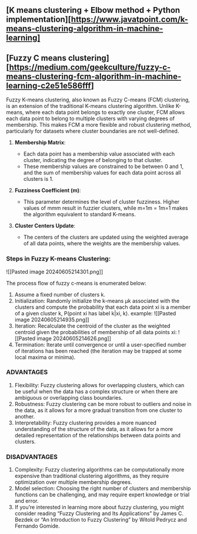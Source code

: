 ## [K means clustering + Elbow method + Python implementation][https://www.javatpoint.com/k-means-clustering-algorithm-in-machine-learning]

## [Fuzzy C means clustering][https://medium.com/geekculture/fuzzy-c-means-clustering-fcm-algorithm-in-machine-learning-c2e51e586fff]
Fuzzy K-means clustering, also known as Fuzzy C-means (FCM) clustering, is an extension of the traditional K-means clustering algorithm. Unlike K-means, where each data point belongs to exactly one cluster, FCM allows each data point to belong to multiple clusters with varying degrees of membership. This makes FCM a more flexible and robust clustering method, particularly for datasets where cluster boundaries are not well-defined.

1. **Membership Matrix**:
    
    - Each data point has a membership value associated with each cluster, indicating the degree of belonging to that cluster.
    - These membership values are constrained to be between 0 and 1, and the sum of membership values for each data point across all clusters is 1.

2. **Fuzziness Coefficient (m)**:
    
    - This parameter determines the level of cluster fuzziness. Higher values of mmm result in fuzzier clusters, while m=1m = 1m=1 makes the algorithm equivalent to standard K-means.
3. **Cluster Centers Update**:
    
    - The centers of the clusters are updated using the weighted average of all data points, where the weights are the membership values.

### Steps in Fuzzy K-means Clustering:

![[Pasted image 20240605214301.png]]

The process flow of fuzzy c-means is enumerated below:

1. Assume a fixed number of clusters k.
2. Initialization: Randomly initialize the k-means μk associated with the clusters and compute the probability that each data point xi is a member of a given cluster k, P(point xi has label k|xi, k).
		example: ![[Pasted image 20240605214935.png]]
1. Iteration: Recalculate the centroid of the cluster as the weighted centroid given the probabilities of membership of all data points xi:
		![[Pasted image 20240605214626.png]]
4. Termination: Iterate until convergence or until a user-specified number of iterations has been reached (the iteration may be trapped at some local maxima or minima).	

### ADVANTAGES
1. Flexibility: Fuzzy clustering allows for overlapping clusters, which can be useful when the data has a complex structure or when there are ambiguous or overlapping class boundaries.
2. Robustness: Fuzzy clustering can be more robust to outliers and noise in the data, as it allows for a more gradual transition from one cluster to another.
3. Interpretability: Fuzzy clustering provides a more nuanced understanding of the structure of the data, as it allows for a more detailed representation of the relationships between data points and clusters.
### DISADVANTAGES
1. Complexity: Fuzzy clustering algorithms can be computationally more expensive than traditional clustering algorithms, as they require optimization over multiple membership degrees.
2. Model selection: Choosing the right number of clusters and membership functions can be challenging, and may require expert knowledge or trial and error.
3. If you’re interested in learning more about fuzzy clustering, you might consider reading “Fuzzy Clustering and Its Applications” by James C. Bezdek or “An Introduction to Fuzzy Clustering” by Witold Pedrycz and Fernando Gomide.